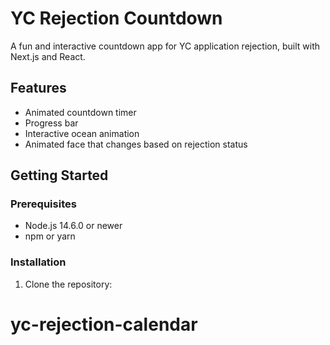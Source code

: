 # YC Rejection Countdown

A fun and interactive countdown app for YC application rejection, built with Next.js and React.

## Features

- Animated countdown timer
- Progress bar
- Interactive ocean animation
- Animated face that changes based on rejection status

## Getting Started

### Prerequisites

- Node.js 14.6.0 or newer
- npm or yarn

### Installation

1. Clone the repository:

# yc-rejection-calendar
